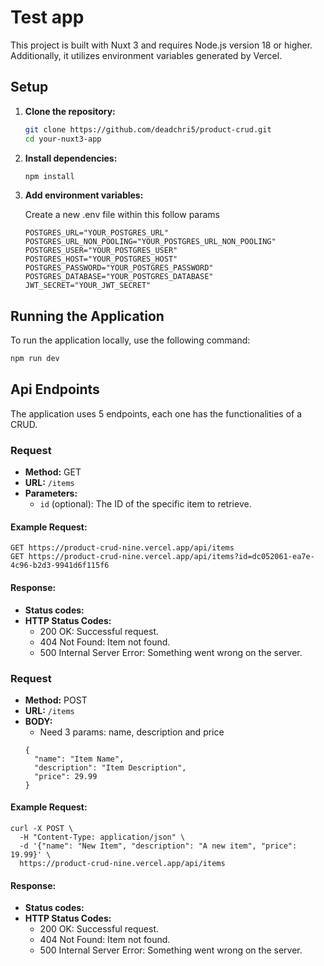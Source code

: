# Test app

This project is built with Nuxt 3 and requires Node.js version 18 or higher. Additionally, it utilizes environment variables generated by Vercel.

## Setup

1. **Clone the repository:**

    ```bash
    git clone https://github.com/deadchri5/product-crud.git
    cd your-nuxt3-app
    ```

2. **Install dependencies:**

    ```bash
    npm install
    ```

3. **Add environment variables:**

    Create a new .env file within this follow params
    
    ```env
    POSTGRES_URL="YOUR_POSTGRES_URL"
    POSTGRES_URL_NON_POOLING="YOUR_POSTGRES_URL_NON_POOLING"
    POSTGRES_USER="YOUR_POSTGRES_USER"
    POSTGRES_HOST="YOUR_POSTGRES_HOST"
    POSTGRES_PASSWORD="YOUR_POSTGRES_PASSWORD"
    POSTGRES_DATABASE="YOUR_POSTGRES_DATABASE"
    JWT_SECRET="YOUR_JWT_SECRET"
    ```

## Running the Application

To run the application locally, use the following command:

```bash
npm run dev
```

## Api Endpoints

The application uses 5 endpoints, each one has the functionalities of a CRUD.

### Request

- **Method:** GET
- **URL:** `/items`
- **Parameters:**
  - `id` (optional): The ID of the specific item to retrieve.

#### Example Request:

```http
GET https://product-crud-nine.vercel.app/api/items
GET https://product-crud-nine.vercel.app/api/items?id=dc052061-ea7e-4c96-b2d3-9941d6f115f6
```

#### Response:
- **Status codes:**
- **HTTP Status Codes:**
  - 200 OK: Successful request.
  - 404 Not Found: Item not found.
  - 500 Internal Server Error: Something went wrong on the server.

### Request

- **Method:** POST
- **URL:** `/items`
- **BODY:**
  - Need 3 params: name, description and price
  ```
  {
    "name": "Item Name",
    "description": "Item Description",
    "price": 29.99
  }
  ```

#### Example Request:

```http
curl -X POST \
  -H "Content-Type: application/json" \
  -d '{"name": "New Item", "description": "A new item", "price": 19.99}' \
  https://product-crud-nine.vercel.app/api/items
```

#### Response:
- **Status codes:**
- **HTTP Status Codes:**
  - 200 OK: Successful request.
  - 404 Not Found: Item not found.
  - 500 Internal Server Error: Something went wrong on the server.